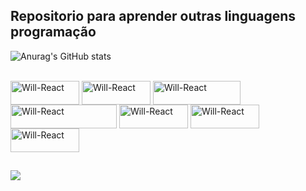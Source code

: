 ## Repositorio para aprender outras linguagens programação
![Anurag's GitHub stats](https://github-readme-stats.vercel.app/api?username=willmadri&show_icons=true&theme=transparent)
<div style="Display: inline_block"><br>
  <img align="center" alt="Will-React" height="38" width="110" src="https://img.shields.io/badge/HTML5-E34F26?style=for-the-badge&logo=html5&logoColor=white">
  <img align="center" alt="Will-React" height="38" width="110" src="https://img.shields.io/badge/CSS3-1572B6?style=for-the-badge&logo=css3&logoColor=white">
  <img align="center" alt="Will-React" height="38" width="140" src="https://img.shields.io/badge/JavaScript-323330?style=for-the-badge&logo=javascript&logoColor=F7DF1E">
  <img align="center" alt="Will-React" height="38" width="170" src="https://img.shields.io/badge/React_Native-20232A?style=for-the-badge&logo=react&logoColor=61DAFB">
  <img align="center" alt="Will-React" height="38" width="110" src="https://img.shields.io/badge/Redux-593D88?style=for-the-badge&logo=redux&logoColor=white">
  <img align="center" alt="Will-React" height="38" width="110" src="https://img.shields.io/badge/React-20232A?style=for-the-badge&logo=react&logoColor=61DAFB">
  <img align="center" alt="Will-React" height="38" width="110" src="https://img.shields.io/badge/jQuery-0769AD?style=for-the-badge&logo=jquery&logoColor=white">
</div>
  
  ##
 
<div> 
  <a href="https://www.linkedin.com/in/willmadri" target="_blank"><img src="https://img.shields.io/badge/-LinkedIn-%230077B5?style=for-the-badge&logo=linkedin&logoColor=white" target="_blank"></a>   
</div>

